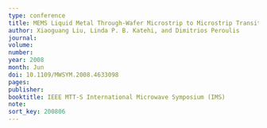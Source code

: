 ```yaml
---
type: conference
title: MEMS Liquid Metal Through-Wafer Microstrip to Microstrip Transition
author: Xiaoguang Liu, Linda P. B. Katehi, and Dimitrios Peroulis
journal:
volume:
number:
year: 2008
month: Jun
doi: 10.1109/MWSYM.2008.4633098
pages:
publisher:
booktitle: IEEE MTT-S International Microwave Symposium (IMS)
note:
sort_key: 200806
---
```

